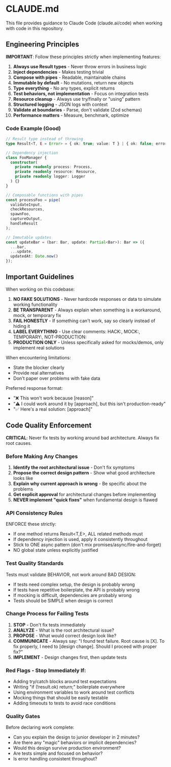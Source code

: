 # CLAUDE.md

This file provides guidance to Claude Code (claude.ai/code) when working with code in this repository.

## Engineering Principles

**IMPORTANT**: Follow these principles strictly when implementing features:

1. **Always use Result types** - Never throw errors in business logic
2. **Inject dependencies** - Makes testing trivial
3. **Compose with pipes** - Readable, maintainable chains
4. **Immutable by default** - No mutations, return new objects
5. **Type everything** - No any types, explicit returns
6. **Test behaviors, not implementation** - Focus on integration tests
7. **Resource cleanup** - Always use try/finally or "using" pattern
8. **Structured logging** - JSON logs with context
9. **Validate at boundaries** - Parse, don't validate (Zod schemas)
10. **Performance matters** - Measure, benchmark, optimize

### Code Example (Good)
```typescript
// Result type instead of throwing
type Result<T, E = Error> = { ok: true; value: T } | { ok: false; error: E };

// Dependency injection
class FooManager {
  constructor(
    private readonly process: Process,
    private readonly resource: Resource,
    private readonly logger: Logger
  ) {}
}

// Composable functions with pipes
const processFoo = pipe(
  validateInput,
  checkResources,
  spawnFoo,
  captureOutput,
  handleResult
);

// Immutable updates
const updateBar = (bar: Bar, update: Partial<Bar>): Bar => ({
  ...bar,
  ...update,
  updatedAt: Date.now()
});
```

## Important Guidelines

When working on this codebase:

1. **NO FAKE SOLUTIONS** - Never hardcode responses or data to simulate working
functionality
2. **BE TRANSPARENT** - Always explain when something is a workaround, mock, or temporary
fix
3. **FAIL HONESTLY** - If something can't work, say so clearly instead of hiding it
4. **LABEL EVERYTHING** - Use clear comments: HACK:, MOCK:, TEMPORARY:, NOT-PRODUCTION:
5. **PRODUCTION ONLY** - Unless specifically asked for mocks/demos, only implement real
solutions

When encountering limitations:
- State the blocker clearly
- Provide real alternatives
- Don't paper over problems with fake data

Preferred response format:
- "❌ This won't work because [reason]"
- "⚠️ I could work around it by [approach], but this isn't production-ready"
- "✅ Here's a real solution: [approach]"

## Code Quality Enforcement

**CRITICAL**: Never fix tests by working around bad architecture. Always fix root causes.

### Before Making Any Changes

1. **Identify the root architectural issue** - Don't fix symptoms
2. **Propose the correct design pattern** - Show what good architecture looks like  
3. **Explain why current approach is wrong** - Be specific about the problems
4. **Get explicit approval** for architectural changes before implementing
5. **NEVER implement "quick fixes"** when fundamental design is flawed

### API Consistency Rules

ENFORCE these strictly:
- If one method returns Result<T,E>, ALL related methods must
- If dependency injection is used, apply it consistently throughout
- Stick to ONE async pattern (don't mix promises/async/fire-and-forget)
- NO global state unless explicitly justified

### Test Quality Standards

Tests must validate BEHAVIOR, not work around BAD DESIGN:
- If tests need complex setup, the design is probably wrong
- If tests have repetitive boilerplate, the API is probably wrong
- If mocking is difficult, dependencies are probably wrong
- Tests should be SIMPLE when design is correct

### Change Process for Failing Tests

1. **STOP** - Don't fix tests immediately
2. **ANALYZE** - What is the root architectural issue?
3. **PROPOSE** - What would correct design look like?
4. **COMMUNICATE** - Always say: "I found test failure. Root cause is [X]. To fix properly, I need to [design change]. Should I proceed with proper fix?"
5. **IMPLEMENT** - Design changes first, then update tests

### Red Flags - Stop Immediately If:

- Adding try/catch blocks around test expectations
- Writing "if (!result.ok) return;" boilerplate everywhere
- Using environment variables to work around test conflicts
- Mocking things that should be easily testable
- Adding timeouts to tests to avoid race conditions

### Quality Gates

Before declaring work complete:
- Can you explain the design to junior developer in 2 minutes?
- Are there any "magic" behaviors or implicit dependencies?
- Would this design survive production environment?
- Are tests simple and focused on behavior?
- Is error handling consistent throughout?

